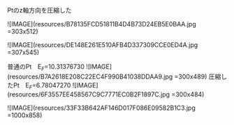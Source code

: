 Ptのz軸方向を圧縮した

![IMAGE](resources/B78135FCD51811B4D4B73D24EB5E0BAA.jpg =303x512)

![IMAGE](resources/DE148E261E510AFB4D337309CCE0ED4A.jpg =307x545)

普通のPt　E$_{F}$=10.31376730
![IMAGE](resources/B7A2618E208C22EC4F990B41038DDAA9.jpg =300x489)
圧縮したPt　E$_{F}$=6.78047270
![IMAGE](resources/6F3557EE458567C9C7771EC0B2F1897C.jpg =300x484)

![IMAGE](resources/33F33B642AF146D017F086E09582B1C3.jpg =1000x858)